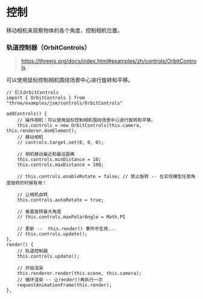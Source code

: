 # 控制

移动相机来观察物体的各个角度，控制相机位置。

### 轨道控制器（OrbitControls）

> https://threejs.org/docs/index.html#examples/zh/controls/OrbitControls

可以使用鼠标控制相机围绕场景中心进行旋转和平移。

```
// 引入OrbitControls
import { OrbitControls } from "three/examples/jsm/controls/OrbitControls"
```

```
addControls() {
    // 操作相机：可以使用鼠标控制相机围绕场景中心进行旋转和平移。
    this.controls = new OrbitControls(this.camera, this.renderer.domElement);
    // 移动相机
    // controls.target.set(0, 0, 0);
    
    // 相机移动最近和最远距离
    this.controls.minDistance = 10;
    this.controls.maxDistance = 100;
    
    // this.controls.enableRotate = false; // 禁止旋转 -- 在实现模型任意角度旋转的时候有用！
    
    // 让相机自转 
    this.controls.autoRotate = true;
    
    // 垂直旋转最大角度
    // this.controls.maxPolarAngle = Math.PI
    
    // 更新 --  this.render() 事件中生效...
    // this.controls.update();
}, 
render() {
    // 轨道控制器
    this.controls.update();
    
    // 开始渲染
    this.renderer.render(this.scene, this.camera);
    // 循环渲染 -- 让render()再执行一次
    requestAnimationFrame(this.render);
},
```